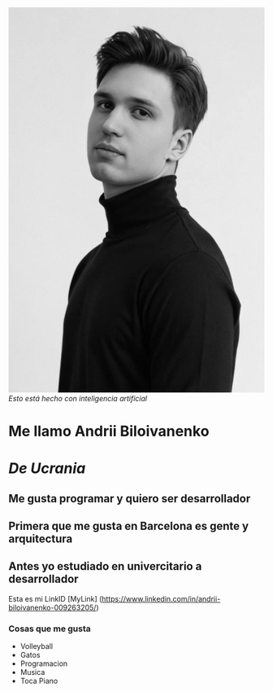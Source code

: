 ![Esto está hecho con inteligencia artificial.](On%20CV.jpg)
_Esto está hecho con inteligencia artificial_
# __Me llamo Andrii Biloivanenko__
# _De Ucrania_

## Me gusta programar y quiero ser desarrollador
## Primera que me gusta en Barcelona es gente y arquitectura
## Antes yo estudiado en univercitario a desarrollador
Esta es mi LinkID [MyLink] (https://www.linkedin.com/in/andrii-biloivanenko-009263205/)
### Cosas que me gusta 
- Volleyball 
- Gatos 
- Programacion 
- Musica
- Toca Piano 